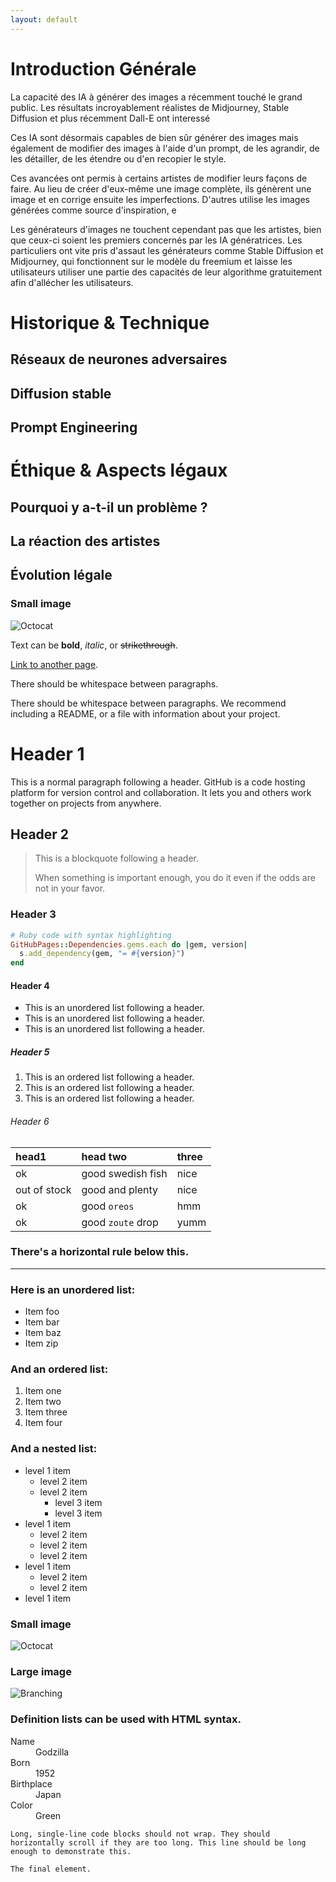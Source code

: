 ```yaml
---
layout: default
---
```


# Introduction Générale 

La capacité des IA à générer des images a récemment touché le grand public. Les résultats incroyablement réalistes de Midjourney, Stable Diffusion et plus récemment Dall-E ont interessé 

Ces IA sont désormais capables de bien sûr générer des images mais également de modifier des images à l'aide d'un prompt, de les agrandir, de les détailler, de les étendre ou d'en recopier le style.

Ces avancées ont permis à certains artistes de modifier leurs façons de faire. Au lieu de créer d'eux-même une image complète, ils génèrent une image et en corrige ensuite les imperfections. D'autres utilise les images générées comme source d'inspiration, e 

Les générateurs d'images ne touchent cependant pas que les artistes, bien que ceux-ci soient les premiers concernés par les IA génératrices. Les particuliers ont vite pris d'assaut les générateurs comme Stable Diffusion et Midjourney, qui fonctionnent sur le modèle du freemium et laisse les utilisateurs utiliser une partie des capacités de leur algorithme gratuitement afin d'allécher les utilisateurs.

# Historique & Technique

## Réseaux de neurones adversaires

## Diffusion stable

## Prompt Engineering


# Éthique & Aspects légaux

## Pourquoi y a-t-il un problème ?
## La réaction des artistes
## Évolution légale


### Small image

![Octocat](https://github.githubassets.com/images/icons/emoji/octocat.png)

Text can be **bold**, _italic_, or ~~strikethrough~~.

[Link to another page](./another-page.html).

There should be whitespace between paragraphs.

There should be whitespace between paragraphs. We recommend including a README, or a file with information about your project.

# Header 1

This is a normal paragraph following a header. GitHub is a code hosting platform for version control and collaboration. It lets you and others work together on projects from anywhere.

## Header 2

> This is a blockquote following a header.
>
> When something is important enough, you do it even if the odds are not in your favor.

### Header 3



```ruby
# Ruby code with syntax highlighting
GitHubPages::Dependencies.gems.each do |gem, version|
  s.add_dependency(gem, "= #{version}")
end
```

#### Header 4

*   This is an unordered list following a header.
*   This is an unordered list following a header.
*   This is an unordered list following a header.

##### Header 5

1.  This is an ordered list following a header.
2.  This is an ordered list following a header.
3.  This is an ordered list following a header.

###### Header 6

| head1        | head two          | three |
|:-------------|:------------------|:------|
| ok           | good swedish fish | nice  |
| out of stock | good and plenty   | nice  |
| ok           | good `oreos`      | hmm   |
| ok           | good `zoute` drop | yumm  |

### There's a horizontal rule below this.

* * *

### Here is an unordered list:

*   Item foo
*   Item bar
*   Item baz
*   Item zip

### And an ordered list:

1.  Item one
1.  Item two
1.  Item three
1.  Item four

### And a nested list:

- level 1 item
  - level 2 item
  - level 2 item
    - level 3 item
    - level 3 item
- level 1 item
  - level 2 item
  - level 2 item
  - level 2 item
- level 1 item
  - level 2 item
  - level 2 item
- level 1 item

### Small image

![Octocat](https://github.githubassets.com/images/icons/emoji/octocat.png)

### Large image

![Branching](https://guides.github.com/activities/hello-world/branching.png)


### Definition lists can be used with HTML syntax.

<dl>
<dt>Name</dt>
<dd>Godzilla</dd>
<dt>Born</dt>
<dd>1952</dd>
<dt>Birthplace</dt>
<dd>Japan</dd>
<dt>Color</dt>
<dd>Green</dd>
</dl>

```
Long, single-line code blocks should not wrap. They should horizontally scroll if they are too long. This line should be long enough to demonstrate this.
```

```
The final element.
```
